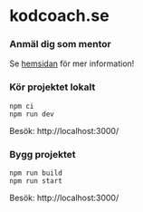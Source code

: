 # kodcoach.se

### Anmäl dig som mentor

Se [hemsidan](https://kodcoach.se/anmal-dig-som-mentor) för mer information!

### Kör projektet lokalt

```
npm ci
npm run dev
```

Besök: http://localhost:3000/

### Bygg projektet

```
npm run build
npm run start
```

Besök: http://localhost:3000/

